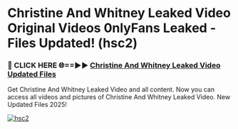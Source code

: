 # Christine And Whitney Leaked Video Original Videos 0nlyFans Leaked - Files Updated! (hsc2)

<h3>🔴 CLICK HERE 🌐==►► <a href="https://tinyurl.com/2jnfzry5" rel="nofollow">Christine And Whitney Leaked Video Updated Files</a></h3>

Get Christine And Whitney Leaked Video and all content. Now you can access all videos and pictures of Christine And Whitney Leaked Video. New Updated Files 2025!

[![hsc2](https://i.imgur.com/GyGTBgg.gif)](https://tinyurl.com/2jnfzry5)
